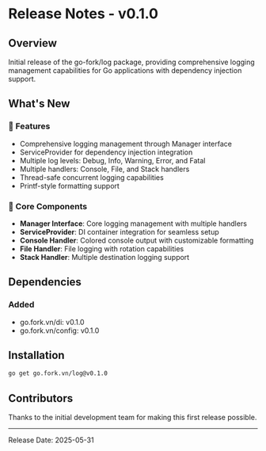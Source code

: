 # Release Notes - v0.1.0

## Overview
Initial release of the go-fork/log package, providing comprehensive logging management capabilities for Go applications with dependency injection support.

## What's New
### 🚀 Features
- Comprehensive logging management through Manager interface
- ServiceProvider for dependency injection integration
- Multiple log levels: Debug, Info, Warning, Error, and Fatal
- Multiple handlers: Console, File, and Stack handlers
- Thread-safe concurrent logging capabilities
- Printf-style formatting support

### 🔧 Core Components
- **Manager Interface**: Core logging management with multiple handlers
- **ServiceProvider**: DI container integration for seamless setup
- **Console Handler**: Colored console output with customizable formatting
- **File Handler**: File logging with rotation capabilities
- **Stack Handler**: Multiple destination logging support

## Dependencies
### Added
- go.fork.vn/di: v0.1.0
- go.fork.vn/config: v0.1.0

## Installation
```bash
go get go.fork.vn/log@v0.1.0
```

## Contributors
Thanks to the initial development team for making this first release possible.

---
Release Date: 2025-05-31
